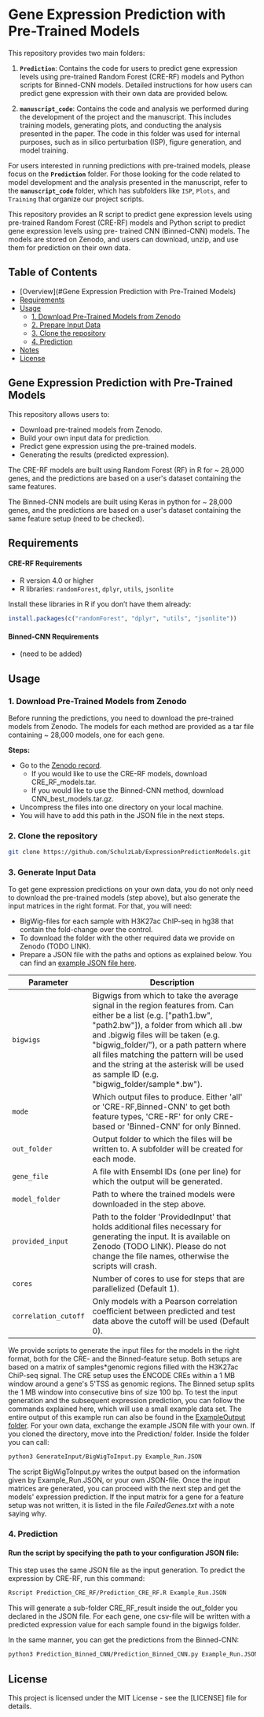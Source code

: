 
# Gene Expression Prediction with Pre-Trained Models

This repository provides two main folders:

1. **`Prediction`**: Contains the code for users to predict gene expression levels using pre-trained Random Forest (CRE-RF) models and Python scripts for Binned-CNN models. Detailed instructions for how users can predict gene expression with their own data are provided below.

2. **`manuscript_code`**: Contains the code and analysis we performed during the development of the project and the manuscript. This includes training models, generating plots, and conducting the analysis presented in the paper. The code in this folder was used for internal purposes, such as in silico perturbation (ISP), figure generation, and model training.

 For users interested in running predictions with pre-trained models, please focus on the **`Prediction`** folder. For those looking for the code related to model development and the 
 analysis presented in the manuscript, refer to the **`manuscript_code`** folder, which has subfolders like `ISP`, `Plots`, and `Training` that organize our project scripts.


 This repository provides an R script to predict gene expression levels using pre-trained Random Forest (CRE-RF) models and Python script to predict gene expression levels using pre- 
 trained CNN (Binned-CNN) models. The models are stored on Zenodo, and users can download, unzip, and use them for prediction on their own data.

## Table of Contents
  - [Overview](#Gene Expression Prediction with Pre-Trained Models)
  - [Requirements](#requirements)
  - [Usage](#usage)
    - [1. Download Pre-Trained Models from Zenodo](#1-download-pre-trained-models-from-zenodo)
    - [2. Prepare Input Data](#2-prepare-input-data)
    - [3. Clone the repository](#3-Clone-the-repository)
    - [4. Prediction](#4-prediction)
  - [Notes](#notes)
  - [License](#license)




## Gene Expression Prediction with Pre-Trained Models

This repository allows users to:
- Download pre-trained models from Zenodo.
- Build your own input data for prediction.
- Predict gene expression using the pre-trained models.
- Generating the results (predicted expression).

The CRE-RF models are built using Random Forest (RF) in R for ~ 28,000 genes, and the predictions are based on a user's dataset containing the same features.

The Binned-CNN models are built using Keras in python for ~ 28,000 genes, and the predictions are based on a user's dataset containing the same feature setup (need to be checked).

## Requirements 
#### CRE-RF Requirements
 - R version 4.0 or higher
 - R libraries: `randomForest`, `dplyr`, `utils`, `jsonlite`

 Install these libraries in R if you don’t have them already:

 ```r
 install.packages(c("randomForest", "dplyr", "utils", "jsonlite"))
 ```
#### Binned-CNN Requirements
- (need to be added)

## Usage

### 1. Download Pre-Trained Models from Zenodo

Before running the predictions, you need to download the pre-trained models from Zenodo. The models for each method are provided as a tar file containing ~ 28,000 models, one for each gene.

**Steps:**
- Go to the [Zenodo record](https://zenodo.org/uploads/13992024).
  - If you would like to use the CRE-RF models, download CRE_RF_models.tar.
  - If you would like to use the Binned-CNN method, download CNN_best_models.tar.gz.
- Uncompress the files into one directory on your local machine.
- You will have to add this path in the JSON file in the next steps.

### 2. Clone the repository 

```bash
git clone https://github.com/SchulzLab/ExpressionPredictionModels.git
```

### 3. Generate Input Data

To get gene expression predictions on your own data, you do not only need to download the pre-trained models (step above), but also generate the input matrices in the right format. For that, you will need:
- BigWig-files for each sample with H3K27ac ChIP-seq in hg38 that contain the fold-change over the control.
- To download the folder with the other required data we provide on Zenodo (TODO LINK).
- Prepare a JSON file with the paths and options as explained below. You can find an [example JSON file here](https://github.com/SchulzLab/ExpressionPredictionModels/blob/main/Prediction/Example_Run.JSON).

| Parameter            | Description                                                                                                                                                                                                                                                                                                                                                                           |
|----------------------|---------------------------------------------------------------------------------------------------------------------------------------------------------------------------------------------------------------------------------------------------------------------------------------------------------------------------------------------------------------------------------------|
| `bigwigs`            | Bigwigs from which to take the average signal in the region features from. Can either be a list (e.g. ["path1.bw", "path2.bw"]), a folder from which all .bw and .bigwig files will be taken (e.g. "bigwig_folder/"), or a path pattern where all files matching the pattern will be used and the string at the asterisk will be used as sample ID (e.g. "bigwig_folder/sample*.bw"). |
| `mode`               | Which output files to produce. Either 'all' or 'CRE-RF,Binned-CNN' to get both feature types, 'CRE-RF' for only CRE-based or 'Binned-CNN' for only Binned.                                                                                                                                                                                                                            |
| `out_folder`         | Output folder to which the files will be written to. A subfolder will be created for each mode.                                                                                                                                                                                                                                                                                       |
| `gene_file`          | A file with Ensembl IDs (one per line) for which the output will be generated.                                                                                                                                                                                                                                                                                                        |
| `model_folder`       | Path to where the trained models were downloaded in the step above.                                                                                                                                                                                                                                                                                                                   |
| `provided_input`     | Path to the folder 'ProvidedInput' that holds additional files necessary for generating the input. It is available on Zenodo (TODO LINK). Please do not change the file names, otherwise the scripts will crash.                                                                                                                                                                      |
| `cores`              | Number of cores to use for steps that are parallelized (Default 1).                                                                                                                                                                                                                                                                                                                   |
 | `correlation_cutoff` | Only models with a Pearson correlation coefficient between predicted and test data above the cutoff will be used (Default 0).                                                                                                                                                                                                                                                        |

We provide scripts to generate the input files for the models in the right format, both for the CRE- and the Binned-feature setup. 
Both setups are based on a matrix of samples*genomic regions filled with the H3K27ac ChiP-seq signal. The CRE setup uses the 
ENCODE CREs within a 1 MB window around a gene's 5'TSS as genomic regions. The Binned setup splits the 1 MB window 
into consecutive bins of size 100 bp. To test the input generation and the subsequent expression prediction, 
you can follow the commands explained here, which will use a small example data set. The entire output of this example
run can also be found in the [ExampleOutput folder](https://github.com/SchulzLab/ExpressionPredictionModels/tree/main/Prediction/ExampleOutput).
For your own data, exchange the example JSON file with your own. If you cloned the directory, move into the Prediction/ folder. Inside the folder you can call:

```bash
python3 GenerateInput/BigWigToInput.py Example_Run.JSON
```

The script BigWigToInput.py writes the output based on the information given by Example_Run.JSON, or your own JSON-file.
Once the input matrices are generated, you can proceed with the next step and get the models' expression prediction. 
If the input matrix for a gene for a feature setup was not written, it is listed in the file _FailedGenes.txt_ with a note saying why.


### 4. Prediction
#### Run the script by specifying the path to your configuration JSON file:
This step uses the same JSON file as the input generation.
To predict the expression by CRE-RF, run this command:

```bash
Rscript Prediction_CRE_RF/Prediction_CRE_RF.R Example_Run.JSON
```

This will generate a sub-folder CRE_RF_result inside the out_folder you declared in the JSON file. For each gene, 
one csv-file will be written with a predicted expression value for each sample found in the bigwigs folder.

In the same manner, you can get the predictions from the Binned-CNN:
```bash
python3 Prediction_Binned_CNN/Prediction_Binned_CNN.py Example_Run.JSON
```


## License

This project is licensed under the MIT License - see the [LICENSE] file for details.

